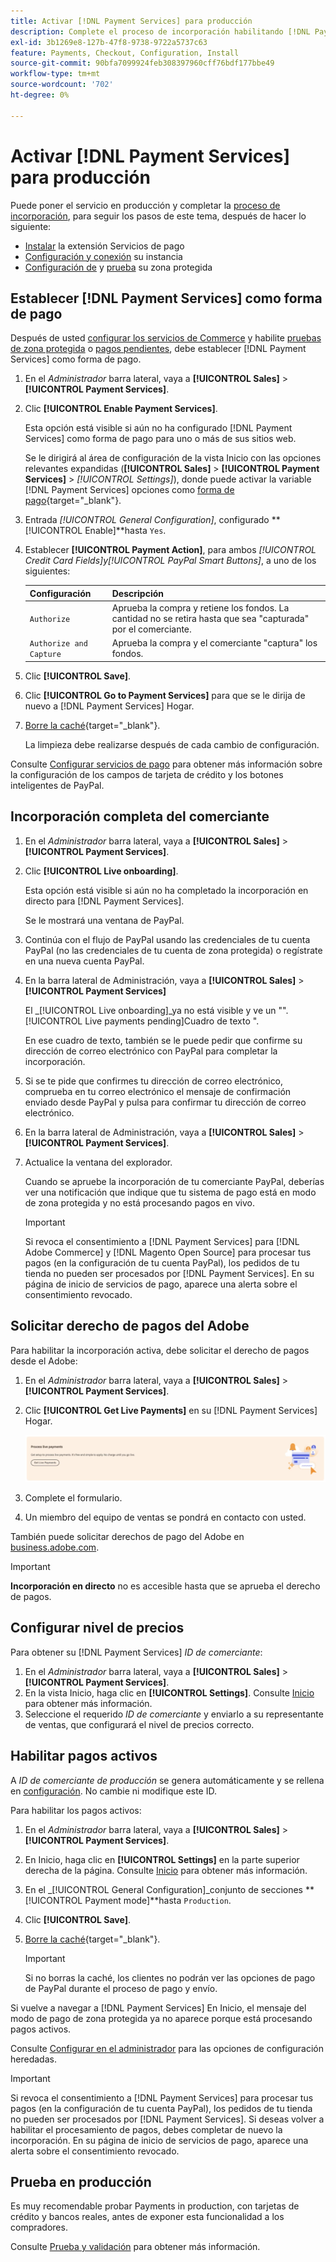 ```yaml
---
title: Activar [!DNL Payment Services] para producción
description: Complete el proceso de incorporación habilitando [!DNL Payment Services] para producción.
exl-id: 3b1269e8-127b-47f8-9738-9722a5737c63
feature: Payments, Checkout, Configuration, Install
source-git-commit: 90bfa7099924feb308397960cff76bdf177bbe49
workflow-type: tm+mt
source-wordcount: '702'
ht-degree: 0%

---
```


# Activar [!DNL Payment Services] para producción

Puede poner el servicio en producción y completar la [proceso de incorporación](onboard.md), para seguir los pasos de este tema, después de hacer lo siguiente:

* [Instalar](install.md) la extensión Servicios de pago
* [Configuración y conexión](connect.md) su instancia
* [Configuración de](sandbox.md) y [prueba](test-validate.md) su zona protegida

## Establecer [!DNL Payment Services] como forma de pago

Después de usted [configurar los servicios de Commerce](connect.md#configure-commerce-services) y habilite [pruebas de zona protegida](sandbox.md#enable-sandbox-testing) o [pagos pendientes](#enable-live-payments), debe establecer [!DNL Payment Services] como forma de pago.

1. En el _Administrador_ barra lateral, vaya a **[!UICONTROL Sales]** > **[!UICONTROL Payment Services]**.
1. Clic **[!UICONTROL Enable Payment Services]**.

   Esta opción está visible si aún no ha configurado [!DNL Payment Services] como forma de pago para uno o más de sus sitios web.

   Se le dirigirá al área de configuración de la vista Inicio con las opciones relevantes expandidas (**[!UICONTROL Sales]** > **[!UICONTROL Payment Services]** > _[!UICONTROL Settings]_), donde puede activar la variable [!DNL Payment Services] opciones como [forma de pago](https://docs.magento.com/user-guide/configuration/sales/payment-methods.html){target="_blank"}.

1. Entrada _[!UICONTROL General Configuration]_, configurado **[!UICONTROL Enable]**hasta `Yes`.
1. Establecer **[!UICONTROL Payment Action]**, para ambos _[!UICONTROL Credit Card Fields]_y_[!UICONTROL PayPal Smart Buttons]_, a uno de los siguientes:

   | Configuración | Descripción |
   |---|---|
   | `Authorize` | Aprueba la compra y retiene los fondos. La cantidad no se retira hasta que sea &quot;capturada&quot; por el comerciante. |
   | `Authorize and Capture` | Aprueba la compra y el comerciante &quot;captura&quot; los fondos. |

1. Clic **[!UICONTROL Save]**.
1. Clic **[!UICONTROL Go to Payment Services]** para que se le dirija de nuevo a [!DNL Payment Services] Hogar.
1. [Borre la caché](https://docs.magento.com/user-guide/system/cache-management.html){target="_blank"}.

   La limpieza debe realizarse después de cada cambio de configuración.

Consulte [Configurar servicios de pago](settings.md) para obtener más información sobre la configuración de los campos de tarjeta de crédito y los botones inteligentes de PayPal.

## Incorporación completa del comerciante

1. En el _Administrador_ barra lateral, vaya a **[!UICONTROL Sales]** > **[!UICONTROL Payment Services]**.
1. Clic **[!UICONTROL Live onboarding]**.

   Esta opción está visible si aún no ha completado la incorporación en directo para [!DNL Payment Services].

   Se le mostrará una ventana de PayPal.

1. Continúa con el flujo de PayPal usando las credenciales de tu cuenta PayPal (no las credenciales de tu cuenta de zona protegida) o regístrate en una nueva cuenta PayPal.
1. En la barra lateral de Administración, vaya a **[!UICONTROL Sales]** > **[!UICONTROL Payment Services]**

   El _[!UICONTROL Live onboarding]_ya no está visible y ve un &quot;&quot;.[!UICONTROL Live payments pending]Cuadro de texto &quot;.

   En ese cuadro de texto, también se le puede pedir que confirme su dirección de correo electrónico con PayPal para completar la incorporación.

1. Si se te pide que confirmes tu dirección de correo electrónico, comprueba en tu correo electrónico el mensaje de confirmación enviado desde PayPal y pulsa para confirmar tu dirección de correo electrónico.
1. En la barra lateral de Administración, vaya a **[!UICONTROL Sales]** > **[!UICONTROL Payment Services]**.
1. Actualice la ventana del explorador.

   Cuando se apruebe la incorporación de tu comerciante PayPal, deberías ver una notificación que indique que tu sistema de pago está en modo de zona protegida y no está procesando pagos en vivo.

   >[!IMPORTANT]
   >
   >Si revoca el consentimiento a [!DNL Payment Services] para [!DNL Adobe Commerce] y [!DNL Magento Open Source] para procesar tus pagos (en la configuración de tu cuenta PayPal), los pedidos de tu tienda no pueden ser procesados por [!DNL Payment Services]. En su página de inicio de servicios de pago, aparece una alerta sobre el consentimiento revocado.

## Solicitar derecho de pagos del Adobe

Para habilitar la incorporación activa, debe solicitar el derecho de pagos desde el Adobe:

1. En el _Administrador_ barra lateral, vaya a **[!UICONTROL Sales]** > **[!UICONTROL Payment Services]**.
1. Clic **[!UICONTROL Get Live Payments]** en su [!DNL Payment Services] Hogar.

   ![Solicitar derechos](assets/request-entitlements.png)

1. Complete el formulario.
1. Un miembro del equipo de ventas se pondrá en contacto con usted.

También puede solicitar derechos de pago del Adobe en [business.adobe.com](https://business.adobe.com/resources/payment-services.html).

>[!IMPORTANT]
>
>**Incorporación en directo** no es accesible hasta que se aprueba el derecho de pagos.

## Configurar nivel de precios

Para obtener su [!DNL Payment Services] _ID de comerciante_:


1. En el _Administrador_ barra lateral, vaya a **[!UICONTROL Sales]** > **[!UICONTROL Payment Services]**.
1. En la vista Inicio, haga clic en **[!UICONTROL Settings]**. Consulte [Inicio](payments-home.md) para obtener más información.
1. Seleccione el requerido _ID de comerciante_ y enviarlo a su representante de ventas, que configurará el nivel de precios correcto.

## Habilitar pagos activos

A _ID de comerciante de producción_ se genera automáticamente y se rellena en [configuración](configure-admin.md). No cambie ni modifique este ID.

Para habilitar los pagos activos:

1. En el _Administrador_ barra lateral, vaya a **[!UICONTROL Sales]** > **[!UICONTROL Payment Services]**.
1. En Inicio, haga clic en **[!UICONTROL Settings]** en la parte superior derecha de la página. Consulte [Inicio](payments-home.md) para obtener más información.
1. En el _[!UICONTROL General Configuration]_conjunto de secciones **[!UICONTROL Payment mode]**hasta `Production`.
1. Clic **[!UICONTROL Save]**.
1. [Borre la caché](https://docs.magento.com/user-guide/system/cache-management.html){target="_blank"}.

   >[!IMPORTANT]
   >
   >Si no borras la caché, los clientes no podrán ver las opciones de pago de PayPal durante el proceso de pago y envío.

Si vuelve a navegar a [!DNL Payment Services] En Inicio, el mensaje del modo de pago de zona protegida ya no aparece porque está procesando pagos activos.

Consulte [Configurar en el administrador](configure-admin.md) para las opciones de configuración heredadas.

>[!IMPORTANT]
>
>Si revoca el consentimiento a [!DNL Payment Services] para procesar tus pagos (en la configuración de tu cuenta PayPal), los pedidos de tu tienda no pueden ser procesados por [!DNL Payment Services]. Si deseas volver a habilitar el procesamiento de pagos, debes completar de nuevo la incorporación. En su página de inicio de servicios de pago, aparece una alerta sobre el consentimiento revocado.

## Prueba en producción

Es muy recomendable probar Payments in production, con tarjetas de crédito y bancos reales, antes de exponer esta funcionalidad a los compradores.

Consulte [Prueba y validación](test-validate.md) para obtener más información.
